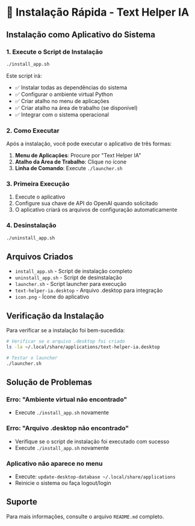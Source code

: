 # 🚀 Instalação Rápida - Text Helper IA

## Instalação como Aplicativo do Sistema

### 1. Execute o Script de Instalação

```bash
./install_app.sh
```

Este script irá:
- ✅ Instalar todas as dependências do sistema
- ✅ Configurar o ambiente virtual Python
- ✅ Criar atalho no menu de aplicações
- ✅ Criar atalho na área de trabalho (se disponível)
- ✅ Integrar com o sistema operacional

### 2. Como Executar

Após a instalação, você pode executar o aplicativo de três formas:

1. **Menu de Aplicações**: Procure por "Text Helper IA"
2. **Atalho da Área de Trabalho**: Clique no ícone
3. **Linha de Comando**: Execute `./launcher.sh`

### 3. Primeira Execução

1. Execute o aplicativo
2. Configure sua chave de API do OpenAI quando solicitado
3. O aplicativo criará os arquivos de configuração automaticamente

### 4. Desinstalação

```bash
./uninstall_app.sh
```

## Arquivos Criados

- `install_app.sh` - Script de instalação completo
- `uninstall_app.sh` - Script de desinstalação
- `launcher.sh` - Script launcher para execução
- `text-helper-ia.desktop` - Arquivo .desktop para integração
- `icon.png` - Ícone do aplicativo

## Verificação da Instalação

Para verificar se a instalação foi bem-sucedida:

```bash
# Verificar se o arquivo .desktop foi criado
ls -la ~/.local/share/applications/text-helper-ia.desktop

# Testar o launcher
./launcher.sh
```

## Solução de Problemas

### Erro: "Ambiente virtual não encontrado"
- Execute `./install_app.sh` novamente

### Erro: "Arquivo .desktop não encontrado"
- Verifique se o script de instalação foi executado com sucesso
- Execute `./install_app.sh` novamente

### Aplicativo não aparece no menu
- Execute: `update-desktop-database ~/.local/share/applications`
- Reinicie o sistema ou faça logout/login

## Suporte

Para mais informações, consulte o arquivo `README.md` completo.
